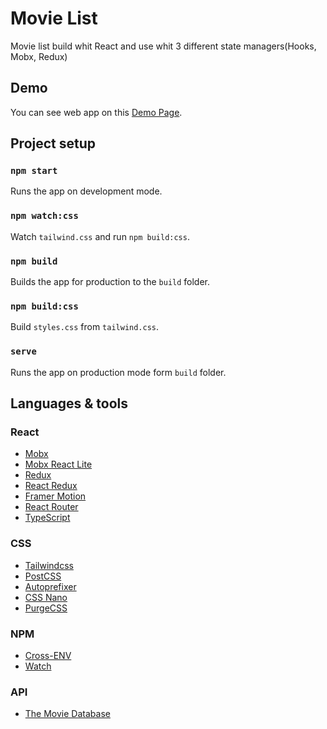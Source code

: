 # Movie List

Movie list build whit React and use whit 3 different state managers(Hooks, Mobx, Redux)

## Demo

You can see web app on this [Demo Page](https://movie-list-eight.vercel.app).

## Project setup

### `npm start`

Runs the app on development mode.

### `npm watch:css`

Watch `tailwind.css` and run `npm build:css`.

### `npm build`

Builds the app for production to the `build` folder.

### `npm build:css`

Build `styles.css` from `tailwind.css`.

### `serve`

Runs the app on production mode form `build` folder.

## Languages & tools

### React

- [Mobx](https://github.com/mobxjs/mobx)
- [Mobx React Lite](https://github.com/mobxjs/mobx-react-lite)
- [Redux](https://github.com/reduxjs/redux)
- [React Redux](https://github.com/reduxjs/react-redux)
- [Framer Motion](https://github.com/framer/motion)
- [React Router](https://github.com/ReactTraining/react-router)
- [TypeScript](https://github.com/Microsoft/TypeScript)

### CSS

- [Tailwindcss](https://github.com/tailwindlabs/tailwindcss)
- [PostCSS](https://github.com/postcss/postcss)
- [Autoprefixer](https://github.com/postcss/autoprefixer)
- [CSS Nano](https://github.com/cssnano/cssnano)
- [PurgeCSS](https://github.com/FullHuman/purgecss)

### NPM

- [Cross-ENV](https://github.com/kentcdodds/cross-env)
- [Watch](https://github.com/mikeal/watch)

### API

- [The Movie Database](https://www.themoviedb.org/)
